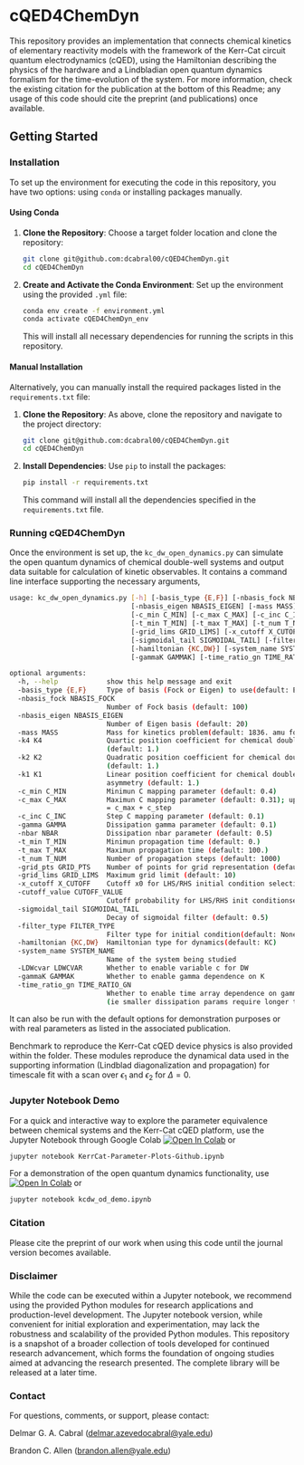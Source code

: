 # cQED4ChemDyn

This repository provides an implementation that connects chemical kinetics of elementary reactivity models with the framework of the Kerr-Cat circuit quantum electrodynamics (cQED), using the Hamiltonian describing the physics of the hardware and a Lindbladian open quantum dynamics formalism for the time-evolution of the system. For more information, check the existing citation for the publication at the bottom of this Readme; any usage of this code should cite the preprint (and publications) once available.

## Getting Started

### Installation

To set up the environment for executing the code in this repository, you have two options: using `conda` or installing packages manually.

#### Using Conda

1. **Clone the Repository**:
   Choose a target folder location and clone the repository:
   ```bash
   git clone git@github.com:dcabral00/cQED4ChemDyn.git
   cd cQED4ChemDyn
   ```

2. **Create and Activate the Conda Environment**:
   Set up the environment using the provided `.yml` file:
   ```bash
   conda env create -f environment.yml
   conda activate cQED4ChemDyn_env
   ```

   This will install all necessary dependencies for running the scripts in this repository.

#### Manual Installation

Alternatively, you can manually install the required packages listed in the `requirements.txt` file:

1. **Clone the Repository**:
   As above, clone the repository and navigate to the project directory:
   ```bash
   git clone git@github.com:dcabral00/cQED4ChemDyn.git
   cd cQED4ChemDyn
   ```

2. **Install Dependencies**:
   Use `pip` to install the packages:
   ```bash
   pip install -r requirements.txt
   ```

   This command will install all the dependencies specified in the `requirements.txt` file.

### Running cQED4ChemDyn

Once the environment is set up, the `kc_dw_open_dynamics.py` can simulate the open quantum dynamics of chemical double-well systems and output data suitable for calculation of kinetic observables. It contains a command line interface supporting the necessary arguments,
   ```bash
   usage: kc_dw_open_dynamics.py [-h] [-basis_type {E,F}] [-nbasis_fock NBASIS_FOCK]
                                 [-nbasis_eigen NBASIS_EIGEN] [-mass MASS] [-k4 K4] [-k2 K2] [-k1 K1]
                                 [-c_min C_MIN] [-c_max C_MAX] [-c_inc C_INC] [-gamma GAMMA] [-nbar NBAR]
                                 [-t_min T_MIN] [-t_max T_MAX] [-t_num T_NUM] [-grid_pts GRID_PTS]
                                 [-grid_lims GRID_LIMS] [-x_cutoff X_CUTOFF] [-cutoff_value CUTOFF_VALUE]
                                 [-sigmoidal_tail SIGMOIDAL_TAIL] [-filter_type FILTER_TYPE]
                                 [-hamiltonian {KC,DW}] [-system_name SYSTEM_NAME] [-LDWcvar LDWCVAR]
                                 [-gammaK GAMMAK] [-time_ratio_gn TIME_RATIO_GN]
   
   optional arguments:
     -h, --help            show this help message and exit
     -basis_type {E,F}     Type of basis (Fock or Eigen) to use(default: E)
     -nbasis_fock NBASIS_FOCK
                           Number of Fock basis (default: 100)
     -nbasis_eigen NBASIS_EIGEN
                           Number of Eigen basis (default: 20)
     -mass MASS            Mass for kinetics problem(default: 1836. amu for proton)
     -k4 K4                Quartic position coefficient for chemical double well; Controls potential walls
                           (default: 1.)
     -k2 K2                Quadratic position coefficient for chemical double well; Controls barrier walls
                           (default: 1.)
     -k1 K1                Linear position coefficient for chemical double well; Controls inter-well
                           asymmetry (default: 1.)
     -c_min C_MIN          Minimun C mapping parameter (default: 0.4)
     -c_max C_MAX          Maximun C mapping parameter (default: 0.31); upperbound is included, (ie c_max
                           = c_max + c_step
     -c_inc C_INC          Step C mapping parameter (default: 0.1)
     -gamma GAMMA          Dissipation gamma parameter (default: 0.1)
     -nbar NBAR            Dissipation nbar parameter (default: 0.5)
     -t_min T_MIN          Minimun propagation time (default: 0.)
     -t_max T_MAX          Maximun propagation time (default: 100.)
     -t_num T_NUM          Number of propagation steps (default: 1000)
     -grid_pts GRID_PTS    Number of points for grid representation (default: 5000)
     -grid_lims GRID_LIMS  Maximum grid limit (default: 10)
     -x_cutoff X_CUTOFF    Cutoff x0 for LHS/RHS initial condition selection (default: 0.)
     -cutoff_value CUTOFF_VALUE
                           Cutoff probability for LHS/RHS init conditionselection (default: 0.5)
     -sigmoidal_tail SIGMOIDAL_TAIL
                           Decay of sigmoidal filter (default: 0.5)
     -filter_type FILTER_TYPE
                           Filter type for initial condition(default: None)
     -hamiltonian {KC,DW}  Hamiltonian type for dynamics(default: KC)
     -system_name SYSTEM_NAME
                           Name of the system being studied
     -LDWcvar LDWCVAR      Whether to enable variable c for DW
     -gammaK GAMMAK        Whether to enable gamma dependence on K
     -time_ratio_gn TIME_RATIO_GN
                           Whether to enable time array dependence on gamma and nth dissipation parameters
                           (ie smaller dissipation params require longer time for decay to be observed)

   ```

It can also be run with the default options for demonstration purposes or with real parameters as listed
in the associated publication.

Benchmark to reproduce the Kerr-Cat cQED device physics is also provided within the folder. These modules reproduce the dynamical data used in the supporting information (Lindblad diagonalization and propagation) for timescale fit with a scan over $\epsilon _1$ and $\epsilon _2$ for $\Delta = 0$.

### Jupyter Notebook Demo

For a quick and interactive way to explore the parameter equivalence between chemical systems and the Kerr-Cat
cQED platform, use the Jupyter Notebook through Google Colab [![Open In Colab](https://colab.research.google.com/assets/colab-badge.svg)](https://colab.research.google.com/github/dcabral00/cQED4ChemDyn/blob/main/KerrCat-Parameter-Plots-Github.ipynb)  or
   ```bash
   jupyter notebook KerrCat-Parameter-Plots-Github.ipynb
   ```

For a demonstration of the open quantum dynamics functionality, use [![Open In Colab](https://colab.research.google.com/assets/colab-badge.svg)](https://colab.research.google.com/github/dcabral00/cQED4ChemDyn/blob/main/kcdw_od_demo.ipynb) or
   ```bash
   jupyter notebook kcdw_od_demo.ipynb
   ```

### Citation

Please cite the preprint of our work when using this code until the journal version becomes available.

### Disclaimer

While the code can be executed within a Jupyter notebook, we recommend using the provided Python modules for research applications and production-level development. The Jupyter notebook version, while convenient for initial exploration and experimentation, may lack the robustness and scalability of the provided Python modules. This repository is a snapshot of a broader collection of tools developed for continued research advancement, which forms the foundation of ongoing studies aimed at advancing the research presented. The complete library will be released at a later time.

### Contact

For questions, comments, or support, please contact:

Delmar G. A. Cabral (delmar.azevedocabral@yale.edu)

Brandon C. Allen (brandon.allen@yale.edu)
